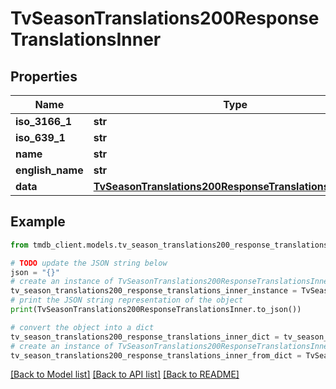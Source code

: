 # TvSeasonTranslations200ResponseTranslationsInner


## Properties

Name | Type | Description | Notes
------------ | ------------- | ------------- | -------------
**iso_3166_1** | **str** |  | [optional] 
**iso_639_1** | **str** |  | [optional] 
**name** | **str** |  | [optional] 
**english_name** | **str** |  | [optional] 
**data** | [**TvSeasonTranslations200ResponseTranslationsInnerData**](TvSeasonTranslations200ResponseTranslationsInnerData.md) |  | [optional] 

## Example

```python
from tmdb_client.models.tv_season_translations200_response_translations_inner import TvSeasonTranslations200ResponseTranslationsInner

# TODO update the JSON string below
json = "{}"
# create an instance of TvSeasonTranslations200ResponseTranslationsInner from a JSON string
tv_season_translations200_response_translations_inner_instance = TvSeasonTranslations200ResponseTranslationsInner.from_json(json)
# print the JSON string representation of the object
print(TvSeasonTranslations200ResponseTranslationsInner.to_json())

# convert the object into a dict
tv_season_translations200_response_translations_inner_dict = tv_season_translations200_response_translations_inner_instance.to_dict()
# create an instance of TvSeasonTranslations200ResponseTranslationsInner from a dict
tv_season_translations200_response_translations_inner_from_dict = TvSeasonTranslations200ResponseTranslationsInner.from_dict(tv_season_translations200_response_translations_inner_dict)
```
[[Back to Model list]](../README.md#documentation-for-models) [[Back to API list]](../README.md#documentation-for-api-endpoints) [[Back to README]](../README.md)


